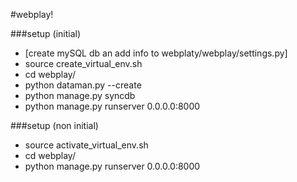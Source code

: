 #webplay!

###setup (initial)
* [create mySQL db an add info to webplaty/webplay/settings.py]
* source create_virtual_env.sh
* cd webplay/
* python dataman.py --create
* python manage.py syncdb
* python manage.py runserver 0.0.0.0:8000

###setup (non initial)
* source activate_virtual_env.sh
* cd webplay/
* python manage.py runserver 0.0.0.0:8000
